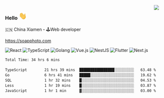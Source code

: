 <img align="right" src="https://github-readme-stats.vercel.app/api?username=yiiu&show_icons=false&bg_color=30,e96443,904e95&title_color=fff&text_color=fff" />

### Hello <img src="https://raw.githubusercontent.com/ABSphreak/ABSphreak/master/gifs/Hi.gif" width="26px" />
 
🇨🇳 China Xiamen・🕹Web developer

https://soapphoto.com

<p align="left"><img src="https://cdn.svgporn.com/logos/react.svg" alt="React" width="32" height="32"/> <img src="https://cdn.svgporn.com/logos/typescript-icon.svg" alt="TypeScript" width="32" height="32"/> <img src="https://cdn.svgporn.com/logos/gopher.svg" alt="Golang" width="32" height="32"/> <img src="https://cdn.svgporn.com/logos/vue.svg" alt="Vue.js" width="32" height="32"/> <img src="https://cdn.svgporn.com/logos/nestjs.svg" alt="NestJS" width="32" height="32"/> <img src="https://cdn.svgporn.com/logos/flutter.svg" alt="Flutter" width="32" height="32"/> <img src="https://cdn.svgporn.com/logos/nextjs-icon.svg" alt="Next.js" width="32" height="32"/></p>


<!--START_SECTION:waka-->

```txt
Total Time: 34 hrs 6 mins

TypeScript        21 hrs 39 mins  ████████████████░░░░░░░░░   63.48 %
Go                6 hrs 41 mins   █████░░░░░░░░░░░░░░░░░░░░   19.62 %
SQL               1 hr 32 mins    █░░░░░░░░░░░░░░░░░░░░░░░░   04.53 %
Less              1 hr 19 mins    █░░░░░░░░░░░░░░░░░░░░░░░░   03.87 %
JavaScript        1 hr 1 min      ▓░░░░░░░░░░░░░░░░░░░░░░░░   03.00 %
```

<!--END_SECTION:waka-->
